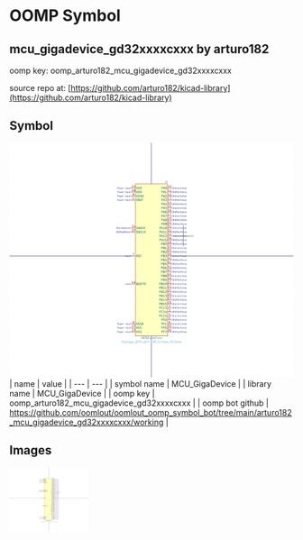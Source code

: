 # OOMP Symbol  
## mcu_gigadevice_gd32xxxxcxxx  by arturo182  
  
oomp key: oomp_arturo182_mcu_gigadevice_gd32xxxxcxxx  
  
source repo at: [https://github.com/arturo182/kicad-library](https://github.com/arturo182/kicad-library)  
## Symbol  
  
[![working.png](working_600.png)](working.png)  
| name | value | 
| --- | --- | 
| symbol name | MCU_GigaDevice | 
| library name | MCU_GigaDevice | 
| oomp key | oomp_arturo182_mcu_gigadevice_gd32xxxxcxxx | 
| oomp bot github | https://github.com/oomlout/oomlout_oomp_symbol_bot/tree/main/arturo182_mcu_gigadevice_gd32xxxxcxxx/working | 
## Images  
  
[![working.png](working_140.png)](working.png)  
